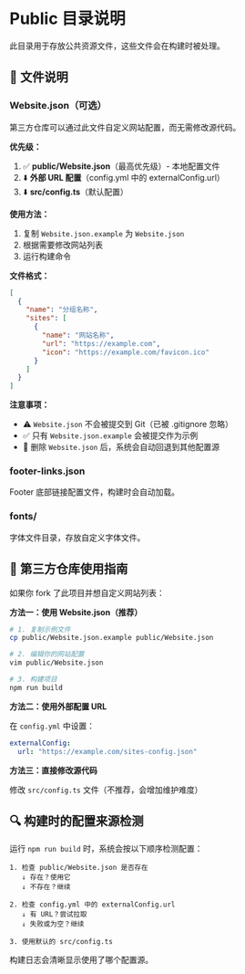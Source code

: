 # Public 目录说明

此目录用于存放公共资源文件，这些文件会在构建时被处理。

## 📁 文件说明

### Website.json（可选）

第三方仓库可以通过此文件自定义网站配置，而无需修改源代码。

**优先级：**
1. ✅ **public/Website.json**（最高优先级）- 本地配置文件
2. ⬇️ **外部 URL 配置**（config.yml 中的 externalConfig.url）
3. ⬇️ **src/config.ts**（默认配置）

**使用方法：**

1. 复制 `Website.json.example` 为 `Website.json`
2. 根据需要修改网站列表
3. 运行构建命令

**文件格式：**

```json
[
  {
    "name": "分组名称",
    "sites": [
      {
        "name": "网站名称",
        "url": "https://example.com",
        "icon": "https://example.com/favicon.ico"
      }
    ]
  }
]
```

**注意事项：**

- ⚠️ `Website.json` 不会被提交到 Git（已被 .gitignore 忽略）
- ✅ 只有 `Website.json.example` 会被提交作为示例
- 🔄 删除 `Website.json` 后，系统会自动回退到其他配置源

### footer-links.json

Footer 底部链接配置文件，构建时会自动加载。

### fonts/

字体文件目录，存放自定义字体文件。

## 🚀 第三方仓库使用指南

如果你 fork 了此项目并想自定义网站列表：

**方法一：使用 Website.json（推荐）**

```bash
# 1. 复制示例文件
cp public/Website.json.example public/Website.json

# 2. 编辑你的网站配置
vim public/Website.json

# 3. 构建项目
npm run build
```

**方法二：使用外部配置 URL**

在 `config.yml` 中设置：

```yaml
externalConfig:
  url: "https://example.com/sites-config.json"
```

**方法三：直接修改源代码**

修改 `src/config.ts` 文件（不推荐，会增加维护难度）

## 🔍 构建时的配置来源检测

运行 `npm run build` 时，系统会按以下顺序检测配置：

```
1. 检查 public/Website.json 是否存在
   ↓ 存在？使用它
   ↓ 不存在？继续

2. 检查 config.yml 中的 externalConfig.url
   ↓ 有 URL？尝试拉取
   ↓ 失败或为空？继续

3. 使用默认的 src/config.ts
```

构建日志会清晰显示使用了哪个配置源。

